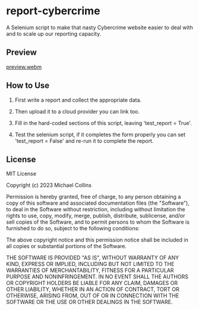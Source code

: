 # report-cybercrime

A Selenium script to make that nasty Cybercrime website easier to deal with and to scale up our reporting capacity.


## Preview

[preview.webm](https://user-images.githubusercontent.com/29645145/210195195-d5b498e3-34ac-4c53-9e8e-ee3c3ab4941c.webm)


## How to Use

1) First write a report and collect the appropriate data. 

2) Then upload it to a cloud provider you can link too.

3) Fill in the hard-coded sections of this script, leaving 'test_report = True'.

4) Test the selenium script, if it completes the form properly you can set 'test_report = False' and re-run it to complete the report.


## License

MIT License

Copyright (c) 2023 Michael Collins

Permission is hereby granted, free of charge, to any person obtaining a copy
of this software and associated documentation files (the "Software"), to deal
in the Software without restriction, including without limitation the rights
to use, copy, modify, merge, publish, distribute, sublicense, and/or sell
copies of the Software, and to permit persons to whom the Software is
furnished to do so, subject to the following conditions:

The above copyright notice and this permission notice shall be included in all
copies or substantial portions of the Software.

THE SOFTWARE IS PROVIDED "AS IS", WITHOUT WARRANTY OF ANY KIND, EXPRESS OR
IMPLIED, INCLUDING BUT NOT LIMITED TO THE WARRANTIES OF MERCHANTABILITY,
FITNESS FOR A PARTICULAR PURPOSE AND NONINFRINGEMENT. IN NO EVENT SHALL THE
AUTHORS OR COPYRIGHT HOLDERS BE LIABLE FOR ANY CLAIM, DAMAGES OR OTHER
LIABILITY, WHETHER IN AN ACTION OF CONTRACT, TORT OR OTHERWISE, ARISING FROM,
OUT OF OR IN CONNECTION WITH THE SOFTWARE OR THE USE OR OTHER DEALINGS IN THE
SOFTWARE.
